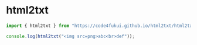 # html2txt
 
```js
import { html2txt } from "https://code4fukui.github.io/html2txt/html2txt.js";

console.log(html2txt("<img src=png>abc<br>def"));
```
